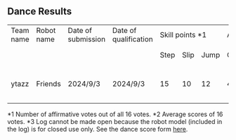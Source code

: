 ## Dance Results

<table>
  <tr><td>Team name</td><td>Robot name</td><td>Date of submission</td><td>Date of qualification</td><td colspan="3">Skill points *1      </td><td colspan="4">Art points *2                                          </td><td>Realtime-factor</td><td>Comment</td><td>Materials</td></tr>
  <tr><td>         </td><td>          </td><td>                  </td><td>                     </td><td>Step </td><td>Slip </td><td>Jump </td><td>Connection</td><td>Expression</td><td>Choregrapy</td><td>Music sync</td><td>               </td><td>       </td><td>         </td></tr>
  <tr><td>ytazz    </td><td>Friends   </td><td>2024/9/3          </td><td>2024/9/3             </td><td>15   </td><td>10   </td><td>12   </td><td>4.25      </td><td>3.9       </td><td>3.8       </td><td>3.3       </td><td>               </td><td>       </td><td>*3 <a href="https://drive.google.com/file/d/1w9IR3ddIBEceBudMJtGC-Kby5ThFcVbX/view?usp=sharing">[video1]</a> <a href="https://drive.google.com/file/d/1ZeK6dRNW0oeoQfeJ8jMoW_pLh01XIKO3/view?usp=sharing">[video2]</a> <a href="https://drive.google.com/file/d/1KQtplMIpcBrUhAvXjiHV0AEynJtfnH4m/view?usp=sharing">[slides]</a></td></tr>  
</table>

*1 Number of affirmative votes out of all 16 votes.
*2 Average scores of 16 votes.
*3 Log cannot be made open because the robot model (included in the log) is for closed use only.
See the dance score form [here](https://docs.google.com/forms/d/e/1FAIpQLSeCNVMm4y7p3ZSgWf-2X0DIou9wFUejuXsA5wyziWCWjOWyTQ/viewform?usp=sf_link).

